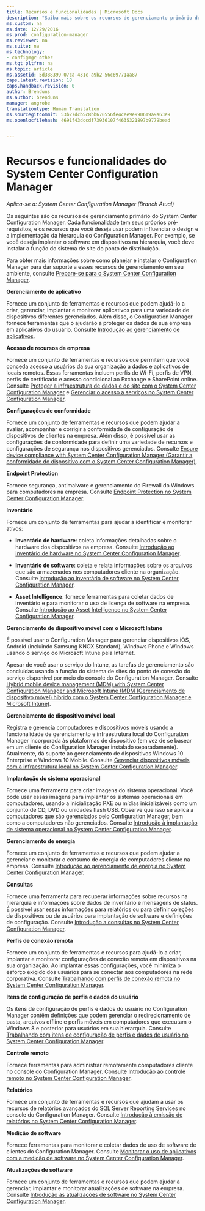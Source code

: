 ```yaml
---
title: Recursos e funcionalidades | Microsoft Docs
description: "Saiba mais sobre os recursos de gerenciamento primário do System Center Configuration Manager."
ms.custom: na
ms.date: 12/29/2016
ms.prod: configuration-manager
ms.reviewer: na
ms.suite: na
ms.technology:
- configmgr-other
ms.tgt_pltfrm: na
ms.topic: article
ms.assetid: 5d388399-07ca-431c-a9b2-56c69771aa87
caps.latest.revision: 18
caps.handback.revision: 0
author: Brenduns
ms.author: brenduns
manager: angrobe
translationtype: Human Translation
ms.sourcegitcommit: 53b27dcb5c8bb670556fe4cee9e990619a9a63e9
ms.openlocfilehash: 4691f43dccdf73936107f4635321897b9779bead


---
```

# <a name="features-and-capabilities-of-system-center-configuration-manager"></a>Recursos e funcionalidades do System Center Configuration Manager

*Aplica-se a: System Center Configuration Manager (Branch Atual)*

Os seguintes são os recursos de gerenciamento primário do System Center Configuration Manager. Cada funcionalidade tem seus próprios pré-requisitos, e os recursos que você deseja usar podem influenciar o design e a implementação da hierarquia do Configuration Manager. Por exemplo, se você deseja implantar o software em dispositivos na hierarquia, você deve instalar a função do sistema de site do ponto de distribuição.  

 Para obter mais informações sobre como planejar e instalar o Configuration Manager para dar suporte a esses recursos de gerenciamento em seu ambiente, consulte [Prepare-se para o System Center Configuration Manager](../../../core/plan-design/get-ready.md).  

 **Gerenciamento de aplicativo**  

 Fornece um conjunto de ferramentas e recursos que podem ajudá-lo a criar, gerenciar, implantar e monitorar aplicativos para uma variedade de dispositivos diferentes gerenciados. Além disso, o Configuration Manager fornece ferramentas que o ajudarão a proteger os dados de sua empresa em aplicativos do usuário. Consulte [Introdução ao gerenciamento de aplicativos](/sccm/apps/understand/introduction-to-application-management).

 **Acesso de recursos da empresa**  

 Fornece um conjunto de ferramentas e recursos que permitem que você conceda acesso a usuários da sua organização a dados e aplicativos de locais remotos. Essas ferramentas incluem perfis de Wi-Fi, perfis de VPN, perfis de certificado e acesso condicional ao Exchange e SharePoint online. Consulte [Proteger a infraestrutura de dados e do site com o System Center Configuration Manager](../../../protect/understand/protect-data-and-site-infrastructure.md) e [Gerenciar o acesso a serviços no System Center Configuration Manager](../../../protect/deploy-use/manage-access-to-services.md).  

 **Configurações de conformidade**  

 Fornece um conjunto de ferramentas e recursos que podem ajudar a avaliar, acompanhar e corrigir a conformidade de configuração de dispositivos de clientes na empresa. Além disso, é possível usar as configurações de conformidade para definir uma variedade de recursos e configurações de segurança nos dispositivos gerenciados. Consulte [Ensure device compliance with System Center Configuration Manager (Garantir a conformidade do dispositivo com o System Center Configuration Manager)](../../../compliance/understand/ensure-device-compliance.md).  

 **Endpoint Protection**  

 Fornece segurança, antimalware e gerenciamento do Firewall do Windows para computadores na empresa. Consulte [Endpoint Protection no System Center Configuration Manager](../../../protect/deploy-use/endpoint-protection.md).  

 **Inventário**  

 Fornece um conjunto de ferramentas para ajudar a identificar e monitorar ativos:  

-   **Inventário de hardware**: coleta informações detalhadas sobre o hardware dos dispositivos na empresa. Consulte [Introdução ao inventário de hardware no System Center Configuration Manager](../../../core/clients/manage/inventory/introduction-to-hardware-inventory.md).  

-   **Inventário de software**: coleta e relata informações sobre os arquivos que são armazenados nos computadores cliente na organização. Consulte [Introdução ao inventário de software no System Center Configuration Manager](../../../core/clients/manage/inventory/introduction-to-software-inventory.md).  

-   **Asset Intelligence**: fornece ferramentas para coletar dados de inventário e para monitorar o uso de licença de software na empresa. Consulte [Introdução ao Asset Intelligence no System Center Configuration Manager](../../../core/clients/manage/asset-intelligence/introduction-to-asset-intelligence.md).  

**Gerenciamento de dispositivo móvel com o Microsoft Intune**  

 É possível usar o Configuration Manager para gerenciar dispositivos iOS, Android (incluindo Samsung KNOX Standard), Windows Phone e Windows usando o serviço do Microsoft Intune pela Internet.

 Apesar de você usar o serviço do Intune, as tarefas de gerenciamento são concluídas usando a função do sistema de sites do ponto de conexão do serviço disponível por meio do console do Configuration Manager. Consulte [Hybrid mobile device management (MDM) with System Center Configuration Manager and Microsoft Intune (MDM (Gerenciamento de dispositivo móvel) híbrido com o System Center Configuration Manager e Microsoft Intune)](../../../mdm/understand/hybrid-mobile-device-management.md).  

 **Gerenciamento de dispositivo móvel local**  

 Registra e gerencia computadores e dispositivos móveis usando a funcionalidade de gerenciamento e infraestrutura local do Configuration Manager incorporada às plataformas de dispositivo (em vez de se basear em um cliente do Configuration Manager instalado separadamente). Atualmente, dá suporte ao gerenciamento de dispositivos Windows 10 Enterprise e Windows 10 Mobile. Consulte [Gerenciar dispositivos móveis com a infraestrutura local no System Center Configuration Manager](../../../mdm/understand/manage-mobile-devices-with-on-premises-infrastructure.md).  

 **Implantação do sistema operacional**  

 Fornece uma ferramenta para criar imagens do sistema operacional. Você pode usar essas imagens para implantar os sistemas operacionais em computadores, usando a inicialização PXE ou mídias inicializáveis como um conjunto de CD, DVD ou unidades flash USB. Observe que isso se aplica a computadores que são gerenciados pelo Configuration Manager, bem como a computadores não gerenciados. Consulte [Introdução à implantação de sistema operacional no System Center Configuration Manager](../../../osd/understand/introduction-to-operating-system-deployment.md).  

 **Gerenciamento de energia**  

 Fornece um conjunto de ferramentas e recursos que podem ajudar a gerenciar e monitorar o consumo de energia de computadores cliente na empresa. Consulte [Introdução ao gerenciamento de energia no System Center Configuration Manager](../../../core/clients/manage/power/introduction-to-power-management.md).  

 **Consultas**  

 Fornece uma ferramenta para recuperar informações sobre recursos na hierarquia e informações sobre dados de inventário e mensagens de status. É possível usar essas informações para relatórios ou para definir coleções de dispositivos ou de usuários para implantação de software e definições de configuração. Consulte [Introdução a consultas no System Center Configuration Manager](../../../core/servers/manage/introduction-to-queries.md).  

 **Perfis de conexão remota**  

 Fornece um conjunto de ferramentas e recursos para ajudá-lo a criar, implantar e monitorar configurações de conexão remota em dispositivos na sua organização. Ao implantar essas configurações, você minimiza o esforço exigido dos usuários para se conectar aos computadores na rede corporativa. Consulte [Trabalhando com perfis de conexão remota no System Center Configuration Manager](/sccm/compliance/deploy-use/create-remote-connection-profiles).  

 **Itens de configuração de perfis e dados do usuário**  

 Os itens de configuração de perfis e dados do usuário no Configuration Manager contêm definições que podem gerenciar o redirecionamento de pasta, arquivos offline e perfis móveis em computadores que executam o Windows 8 e posterior para usuários em sua hierarquia. Consulte [Trabalhando com itens de configuração de perfis e dados de usuário no System Center Configuration Manager](/sccm/compliance/deploy-use/create-user-data-and-profiles-configuration-items).  

 **Controle remoto**  

 Fornece ferramentas para administrar remotamente computadores cliente no console do Configuration Manager. Consulte [Introdução ao controle remoto no System Center Configuration Manager](../../../core/clients/manage/remote-control/introduction-to-remote-control.md).  

 **Relatórios**  

 Fornece um conjunto de ferramentas e recursos que ajudam a usar os recursos de relatórios avançados do SQL Server Reporting Services no console do Configuration Manager. Consulte [Introdução à emissão de relatórios no System Center Configuration Manager](../../../core/servers/manage/introduction-to-reporting.md).  

 **Medição de software**  

 Fornece ferramentas para monitorar e coletar dados de uso de software de clientes do Configuration Manager. Consulte [Monitorar o uso de aplicativos com a medição de software no System Center Configuration Manager](../../../apps/deploy-use/monitor-app-usage-with-software-metering.md).  

 **Atualizações de software**  

 Fornece um conjunto de ferramentas e recursos que podem ajudar a gerenciar, implantar e monitorar atualizações de software na empresa. Consulte [Introdução às atualizações de software no System Center Configuration Manager](/sccm/sum/understand/software-updates-introduction).  



<!--HONumber=Dec16_HO5-->


